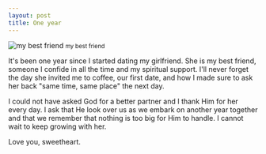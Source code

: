 ```yaml
---
layout: post
title: One year
---
```

![my best friend](http://dl.dropbox.com/u/418570/kyledreger/one-year.jpg "my best friend") 
<small>my best friend</small>

It's been one year since I started dating my girlfriend. She is my best friend, someone I confide in all the time and my spiritual support. I'll never forget the day she invited me to coffee, our first date, and how I made sure to ask her back "same time, same place" the next day. 

I could not have asked God for a better partner and I thank Him for her every day. I ask that He look over us as we embark on another year together and that we remember that nothing is too big for Him to handle. I cannot wait to keep growing with her. 

Love you, sweetheart. 